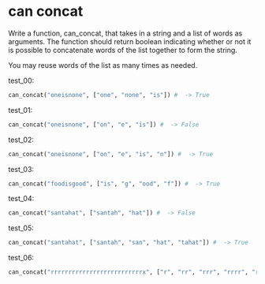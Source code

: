 # can concat

Write a function, can_concat, that takes in a string and a list of words as arguments.
The function should return boolean indicating whether or not it is possible to concatenate words of the list together to form the string.

You may reuse words of the list as many times as needed.

test_00:
```py
can_concat("oneisnone", ["one", "none", "is"]) #  -> True
```

test_01:
```py
can_concat("oneisnone", ["on", "e", "is"]) #  -> False
```

test_02:
```py
can_concat("oneisnone", ["on", "e", "is", "n"]) #  -> True
```

test_03:
```py
can_concat("foodisgood", ["is", "g", "ood", "f"]) #  -> True
```

test_04:
```py
can_concat("santahat", ["santah", "hat"]) #  -> False
```

test_05:
```py
can_concat("santahat", ["santah", "san", "hat", "tahat"]) #  -> True
```

test_06:
```py
can_concat("rrrrrrrrrrrrrrrrrrrrrrrrrrx", ["r", "rr", "rrr", "rrrr", "rrrrr", "rrrrrr"]) #  -> False
```
